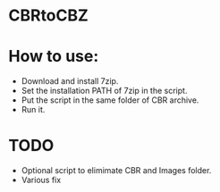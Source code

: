 # CBRtoCBZ

# How to use:
- Download and install 7zip.
- Set the installation PATH of 7zip in the script.
- Put the script in the same folder of CBR archive.
- Run it.

# TODO

- Optional script to elimimate CBR and Images folder.
- Various fix
